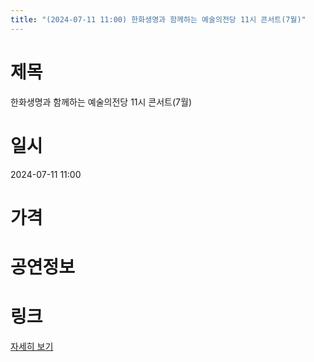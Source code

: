 ```yaml
---
title: "(2024-07-11 11:00) 한화생명과 함께하는 예술의전당 11시 콘서트(7월)"
---
```


# 제목
한화생명과 함께하는 예술의전당 11시 콘서트(7월)

# 일시
2024-07-11 11:00

# 가격


# 공연정보
  
  


# 링크
[자세히 보기](https://www.sac.or.kr/site/main/show/show_view?SN=60205 "https://www.sac.or.kr/site/main/show/show_view?SN=60205")
